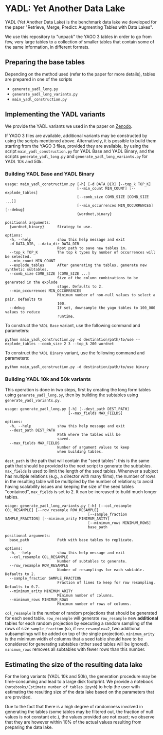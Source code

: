 # YADL: Yet Another Data Lake

YADL (Yet Another Data Lake) is the benchmark data lake we developed for the paper "Retrieve, Merge, Predict: Augmenting Tables with Data Lakes".

We use this repository to "unpack" the YAGO 3 tables in order to go from few, very large tables to a collection of smaller
tables that contain some of the same information, in different formats.

## Preparing the base tables
Depending on the method used (refer to the paper for more details), tables are prepared in one of the scripts
- `generate_yadl_long.py`
- `generate_yadl_long_variants.py`
- `main_yadl_construction.py`

## Implementing the YADL variants
We provide the YADL variants we used in the paper on [Zenodo](https://zenodo.org/doi/10.5281/zenodo.10600047).

If YAGO 3 files are available, additional variants may be constructed by using the scripts mentioned above.
Alternatively, it is possible to build them starting from the YAGO 3 files, provided they are available, by using the script `main_yadl_construction.py` for YADL Base and YADL Binary, and the scripts `generate_yadl_long.py` and `generate_yadl_long_variants.py` for YADL 10k and 50k.


### Building YADL Base and YADL Binary
```
usage: main_yadl_construction.py [-h] [-d DATA_DIR] [--top_k TOP_K]
                                 [--min_count MIN_COUNT] [--explode_tables]
                                 [--comb_size COMB_SIZE [COMB_SIZE ...]]
                                 [--min_occurrences MIN_OCCURRENCES] [--debug]
                                 {wordnet,binary}

positional arguments:
  {wordnet,binary}      Strategy to use.

options:
  -h, --help            show this help message and exit
  -d DATA_DIR, --data_dir DATA_DIR
                        Root path to save new tables in.
  --top_k TOP_K         The top k types by number of occurrences will be selected.
  --min_count MIN_COUNT
  --explode_tables      After generating the tables, generate new synthetic subtables.
  --comb_size COMB_SIZE [COMB_SIZE ...]
                        Size of the column combinations to be generated in the explode
                        stage. Defaults to 2.
  --min_occurrences MIN_OCCURRENCES
                        Minimum number of non-null values to select a pair. Defaults to
                        100.
  --debug               If set, downsample the yago tables to 100_000 values to reduce
                        runtime.
```

To construct the `YADL Base` variant, use the following command and parameters:
```
python main_yadl_construction.py -d destination/path/to/use --explode_tables --comb_size 2 3 --top_k 200 wordnet
```

To construct the `YADL Binary` variant, use the following command and parameters:
```
python main_yadl_construction.py -d destination/path/to/use binary
```

### Building YADL 10k and 50k variants
This operation is done in two steps, first by creating the long form tables using `generate_yadl_long.py`,
then by building the subtables using `generate_yadl_variants.py`.

```
usage: generate_yadl_long.py [-h] [--dest_path DEST_PATH]
                             [--max_fields MAX_FIELDS]

options:
  -h, --help            show this help message and exit
  --dest_path DEST_PATH
                        Path where the tables will be
                        saved.
  --max_fields MAX_FIELDS
                        Number of argument values to keep
                        when building tables.
```
`dest_path` is the path that will contain the "seed tables": this is the same path that should be provided to the next
script to generate the subtables.
`max_fields` is used to limit the length of the seed tables. Whenever a subject has multiple relations (e.g., a director
with many films), the number of rows in the resulting table will be multiplied by the number of relations; to avoid
having scalability issues and keeping the size of the seed tables "contained", `max_fields` is set to 2. It can be
increased to build much longer tables.

```
usage: generate_yadl_long_variants.py [-h] [--col_resample COL_RESAMPLE] [--row_resample ROW_RESAMPLE]
                                      [--sample_fraction SAMPLE_FRACTION] [--minimum_arity MINIMUM_ARITY]
                                      [--minimum_rows MINIMUM_ROWS]
                                      base_path

positional arguments:
  base_path             Path with base tables to replicate.

options:
  -h, --help            show this help message and exit
  --col_resample COL_RESAMPLE
                        Number of subtables to generate.
  --row_resample ROW_RESAMPLE
                        Number of resamplings for each subtable. Defaults to 2.
  --sample_fraction SAMPLE_FRACTION
                        Fraction of lines to keep for row resampling. Defaults to 0.7.
  --minimum_arity MINIMUM_ARITY
                        Minimum number of columns.
  --minimum_rows MINIMUM_ROWS
                        Minimum number of rows of columns.
```
`col_resample` is the number of random projections that should be generated for each seed table. `row_resample` will
generate `row_resample` new **additional** tables for each random projection by executing a random sampling of the
rows of size `sample_fraction` (so, if `row_resample==2`, two additional subsamplings will be added on top of the single
projection).  `minimum_arity` is the minimum width of columns that a seed table should have to be considered for
generating subtables (other seed tables will be ignored). `minimum_rows` removes all subtables with fewer rows than this
number.


## Estimating the size of the resulting data lake
For the long variants (YADL 10k and 50k), the generation procedure may be time-consuming  and lead to a large disk
footprint. We provide a notebook (`notebooks/Estimate number of tables.ipynb`) to help the user with estimating the
resulting size of the data lake based on the parameters that are provided.

Due to the fact that there is a high degree
of randomness involved in generating the tables (some tables may be filtered out, the fraction of null values is not
constant etc.), the values provided are not exact; we observe that they are however within 10% of the actual values
resulting from preparing the data lake.
